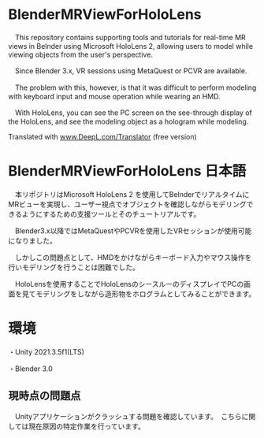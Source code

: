 # BlenderMRViewForHoloLens

　This repository contains supporting tools and tutorials for real-time MR views in Belnder using Microsoft HoloLens 2, allowing users to model while viewing objects from the user's perspective.

　Since Blender 3.x, VR sessions using MetaQuest or PCVR are available.

　The problem with this, however, is that it was difficult to perform modeling with keyboard input and mouse operation while wearing an HMD.

　With HoloLens, you can see the PC screen on the see-through display of the HoloLens, and see the modeling object as a hologram while modeling.

Translated with www.DeepL.com/Translator (free version)

# BlenderMRViewForHoloLens 日本語

　本リポジトリはMicrosoft HoloLens 2 を使用してBelnderでリアルタイムにMRビューを実現し、ユーザー視点でオブジェクトを確認しながらモデリングできるようにするための支援ツールとそのチュートリアルです。

　Blender3.x以降ではMetaQuestやPCVRを使用したVRセッションが使用可能になりました。
 
 　しかしこの問題点として、HMDをかけながらキーボード入力やマウス操作を行いモデリングを行うことは困難でした。

　HoloLensを使用することでHoloLensのシースルーのディスプレイでPCの画面を見てモデリングをしながら造形物をホログラムとしてみることができます。
 
 
 # 環境
 
 ・Unity 2021.3.5f1(LTS)
 
 ・Blender 3.0
 
 ## 現時点の問題点
 
 　Unityアプリケーションがクラッシュする問題を確認しています。　こちらに関しては現在原因の特定作業を行っています。

